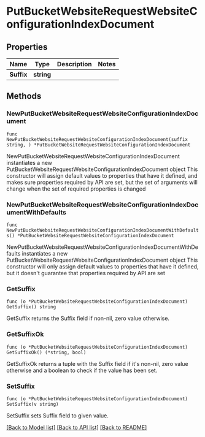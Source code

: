 # PutBucketWebsiteRequestWebsiteConfigurationIndexDocument

## Properties

Name | Type | Description | Notes
------------ | ------------- | ------------- | -------------
**Suffix** | **string** |  | 

## Methods

### NewPutBucketWebsiteRequestWebsiteConfigurationIndexDocument

`func NewPutBucketWebsiteRequestWebsiteConfigurationIndexDocument(suffix string, ) *PutBucketWebsiteRequestWebsiteConfigurationIndexDocument`

NewPutBucketWebsiteRequestWebsiteConfigurationIndexDocument instantiates a new PutBucketWebsiteRequestWebsiteConfigurationIndexDocument object
This constructor will assign default values to properties that have it defined,
and makes sure properties required by API are set, but the set of arguments
will change when the set of required properties is changed

### NewPutBucketWebsiteRequestWebsiteConfigurationIndexDocumentWithDefaults

`func NewPutBucketWebsiteRequestWebsiteConfigurationIndexDocumentWithDefaults() *PutBucketWebsiteRequestWebsiteConfigurationIndexDocument`

NewPutBucketWebsiteRequestWebsiteConfigurationIndexDocumentWithDefaults instantiates a new PutBucketWebsiteRequestWebsiteConfigurationIndexDocument object
This constructor will only assign default values to properties that have it defined,
but it doesn't guarantee that properties required by API are set

### GetSuffix

`func (o *PutBucketWebsiteRequestWebsiteConfigurationIndexDocument) GetSuffix() string`

GetSuffix returns the Suffix field if non-nil, zero value otherwise.

### GetSuffixOk

`func (o *PutBucketWebsiteRequestWebsiteConfigurationIndexDocument) GetSuffixOk() (*string, bool)`

GetSuffixOk returns a tuple with the Suffix field if it's non-nil, zero value otherwise
and a boolean to check if the value has been set.

### SetSuffix

`func (o *PutBucketWebsiteRequestWebsiteConfigurationIndexDocument) SetSuffix(v string)`

SetSuffix sets Suffix field to given value.



[[Back to Model list]](../README.md#documentation-for-models) [[Back to API list]](../README.md#documentation-for-api-endpoints) [[Back to README]](../README.md)


